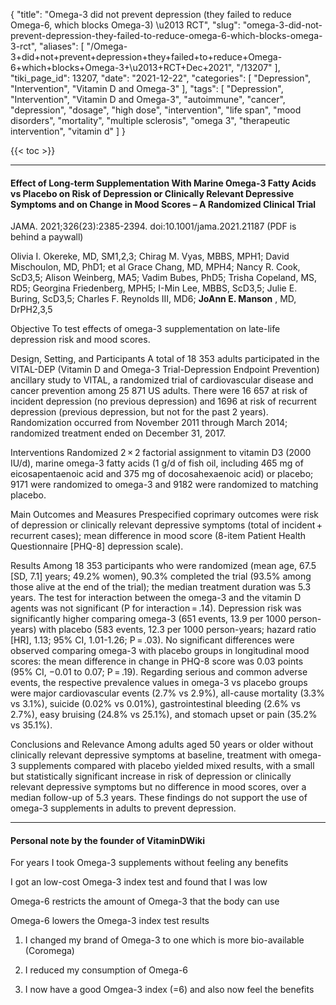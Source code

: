 {
    "title": "Omega-3 did not prevent depression (they failed to reduce Omega-6, which blocks Omega-3) \u2013 RCT",
    "slug": "omega-3-did-not-prevent-depression-they-failed-to-reduce-omega-6-which-blocks-omega-3-rct",
    "aliases": [
        "/Omega-3+did+not+prevent+depression+they+failed+to+reduce+Omega-6+which+blocks+Omega-3+\u2013+RCT+Dec+2021",
        "/13207"
    ],
    "tiki_page_id": 13207,
    "date": "2021-12-22",
    "categories": [
        "Depression",
        "Intervention",
        "Vitamin D and Omega-3"
    ],
    "tags": [
        "Depression",
        "Intervention",
        "Vitamin D and Omega-3",
        "autoimmune",
        "cancer",
        "depression",
        "dosage",
        "high dose",
        "intervention",
        "life span",
        "mood disorders",
        "mortality",
        "multiple sclerosis",
        "omega 3",
        "therapeutic intervention",
        "vitamin d"
    ]
}


{{< toc >}}

---

#### Effect of Long-term Supplementation With Marine Omega-3 Fatty Acids vs Placebo on Risk of Depression or Clinically Relevant Depressive Symptoms and on Change in Mood Scores – A Randomized Clinical Trial

JAMA. 2021;326(23):2385-2394. doi:10.1001/jama.2021.21187 (PDF is behind a paywall)

Olivia I. Okereke, MD, SM1,2,3; Chirag M. Vyas, MBBS, MPH1; David Mischoulon, MD, PhD1; et al Grace Chang, MD, MPH4; Nancy R. Cook, ScD3,5; Alison Weinberg, MA5; Vadim Bubes, PhD5; Trisha Copeland, MS, RD5; Georgina Friedenberg, MPH5; I-Min Lee, MBBS, ScD3,5; Julie E. Buring, ScD3,5; Charles F. Reynolds III, MD6;  **JoAnn E. Manson** , MD, DrPH2,3,5

Objective  To test effects of omega-3 supplementation on late-life depression risk and mood scores.

Design, Setting, and Participants  A total of 18 353 adults participated in the VITAL-DEP (Vitamin D and Omega-3 Trial-Depression Endpoint Prevention) ancillary study to VITAL, a randomized trial of cardiovascular disease and cancer prevention among 25 871 US adults. There were 16 657 at risk of incident depression (no previous depression) and 1696 at risk of recurrent depression (previous depression, but not for the past 2 years). Randomization occurred from November 2011 through March 2014; randomized treatment ended on December 31, 2017.

Interventions  Randomized 2 × 2 factorial assignment to vitamin D3 (2000 IU/d), marine omega-3 fatty acids (1 g/d of fish oil, including 465 mg of eicosapentaenoic acid and 375 mg of docosahexaenoic acid) or placebo; 9171 were randomized to omega-3 and 9182 were randomized to matching placebo.

Main Outcomes and Measures  Prespecified coprimary outcomes were risk of depression or clinically relevant depressive symptoms (total of incident + recurrent cases); mean difference in mood score (8-item Patient Health Questionnaire <span>[PHQ-8]</span> depression scale).

Results  Among 18 353 participants who were randomized (mean age, 67.5 <span>[SD, 7.1]</span> years; 49.2% women), 90.3% completed the trial (93.5% among those alive at the end of the trial); the median treatment duration was 5.3 years. The test for interaction between the omega-3 and the vitamin D agents was not significant (P for interaction = .14). Depression risk was significantly higher comparing omega-3 (651 events, 13.9 per 1000 person-years) with placebo (583 events, 12.3 per 1000 person-years; hazard ratio <span>[HR]</span>, 1.13; 95% CI, 1.01-1.26; P = .03). No significant differences were observed comparing omega-3 with placebo groups in longitudinal mood scores: the mean difference in change in PHQ-8 score was 0.03 points (95% CI, −0.01 to 0.07; P = .19). Regarding serious and common adverse events, the respective prevalence values in omega-3 vs placebo groups were major cardiovascular events (2.7% vs 2.9%), all-cause mortality (3.3% vs 3.1%), suicide (0.02% vs 0.01%), gastrointestinal bleeding (2.6% vs 2.7%), easy bruising (24.8% vs 25.1%), and stomach upset or pain (35.2% vs 35.1%).

Conclusions and Relevance  Among adults aged 50 years or older without clinically relevant depressive symptoms at baseline, treatment with omega-3 supplements compared with placebo yielded mixed results, with a small but statistically significant increase in risk of depression or clinically relevant depressive symptoms but no difference in mood scores, over a median follow-up of 5.3 years. These findings do not support the use of omega-3 supplements in adults to prevent depression.

---

#### Personal note by the founder of VitaminDWiki

For years I took Omega-3 supplements without feeling any benefits

I got an low-cost Omega-3 index test and found that I was low

Omega-6 restricts the amount of Omega-3 that the body can use

Omega-6 lowers the Omega-3 index test results

1. I changed my brand of Omega-3 to one which is more bio-available (Coromega)

1. I reduced my consumption of Omega-6

1. I now have a good Omgea-3 index (=6) and also now feel the benefits